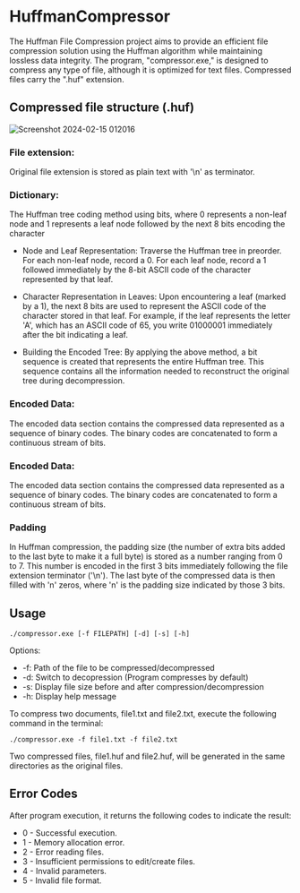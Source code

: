 # HuffmanCompressor
The Huffman File Compression project aims to provide an efficient file compression solution using the Huffman algorithm while maintaining lossless data integrity. The program, "compressor.exe," is designed to compress any type of file, although it is optimized for text files. Compressed files carry the ".huf" extension.

## Compressed file structure (.huf)
![Screenshot 2024-02-15 012016](https://github.com/milckywayy/HuffmanCompressor/assets/120181288/28a0b86f-895f-45ac-92be-5012ae08f6bd)

### File extension:
Original file extension is stored as plain text with '\n' as terminator.

### Dictionary:
The Huffman tree coding method using bits, where 0 represents a non-leaf node and 1 represents a leaf node followed by the next 8 bits encoding the character
- Node and Leaf Representation: Traverse the Huffman tree in preorder. For each non-leaf node, record a 0. For each leaf node, record a 1 followed immediately by the 8-bit ASCII code of the character represented by that leaf.

- Character Representation in Leaves: Upon encountering a leaf (marked by a 1), the next 8 bits are used to represent the ASCII code of the character stored in that leaf. For example, if the leaf represents the letter 'A', which has an ASCII code of 65, you write 01000001 immediately after the bit indicating a leaf.

- Building the Encoded Tree: By applying the above method, a bit sequence is created that represents the entire Huffman tree. This sequence contains all the information needed to reconstruct the original tree during decompression.


### Encoded Data:
The encoded data section contains the compressed data represented as a sequence of binary codes. The binary codes are concatenated to form a continuous stream of bits. 

### Encoded Data:
The encoded data section contains the compressed data represented as a sequence of binary codes. The binary codes are concatenated to form a continuous stream of bits. 

### Padding
In Huffman compression, the padding size (the number of extra bits added to the last byte to make it a full byte) is stored as a number ranging from 0 to 7. This number is encoded in the first 3 bits immediately following the file extension terminator ('\n'). The last byte of the compressed data is then filled with 'n' zeros, where 'n' is the padding size indicated by those 3 bits.

## Usage
    ./compressor.exe [-f FILEPATH] [-d] [-s] [-h]

Options:
- -f: Path of the file to be compressed/decompressed
- -d: Switch to decopression (Program compresses by default)
- -s: Display file size before and after compression/decompression
- -h: Display help message
        
To compress two documents, file1.txt and file2.txt, execute the following command in the terminal:  

    ./compressor.exe -f file1.txt -f file2.txt

Two compressed files, file1.huf and file2.huf, will be generated in the same directories as the original files.

## Error Codes
After program execution, it returns the following codes to indicate the result:

- 0 - Successful execution.
- 1 - Memory allocation error.  
- 2 - Error reading files.  
- 3 - Insufficient permissions to edit/create files.  
- 4 - Invalid parameters.
- 5 - Invalid file format.
